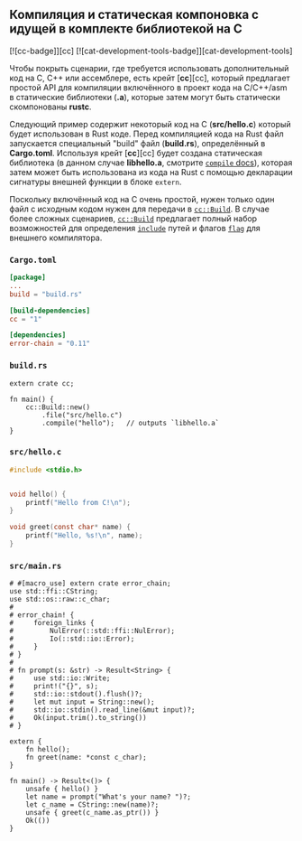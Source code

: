 ## Компиляция и статическая компоновка с идущей в комплекте библиотекой на C

[![cc-badge]][cc] [![cat-development-tools-badge]][cat-development-tools]

Чтобы покрыть сценарии, где требуется использовать дополнительный код на C, C++ или ассемблере, есть крейт [**cc**][cc], который предлагает простой API для компиляции включённого в проект кода на C/C++/asm в статические библиотеки (**.a**), которые затем могут быть статически скомпонованы **rustc**.

Следующий пример содержит некоторый код на C (**src/hello.c**) который будет использован в Rust коде. Перед компиляцией кода на Rust файл запускается специальный "build" файл (**build.rs**), определённый в **Cargo.toml**. Используя крейт [**cc**][cc] будет создана статическая библиотека (в данном случае **libhello.a**, смотрите [`compile` docs](https://docs.rs/cc/*/cc/struct.Build.html#method.compile)), которая затем может быть использована из кода на Rust с помощью декларации сигнатуры внешней функции в блоке `extern`.

Поскольку включённый код на C очень простой, нужен только один файл с исходным кодом нужен для передачи в [`cc::Build`](https://docs.rs/cc/*/cc/struct.Build.html). В случае более сложных сценариев, [`cc::Build`](https://docs.rs/cc/*/cc/struct.Build.html) предлагает полный набор возможностей для определения [`include`](https://docs.rs/cc/*/cc/struct.Build.html#method.include) путей и флагов [`flag`](https://docs.rs/cc/*/cc/struct.Build.html#method.flag) для внешнего компилятора.

### `Cargo.toml`

```toml
[package]
...
build = "build.rs"

[build-dependencies]
cc = "1"

[dependencies]
error-chain = "0.11"
```

### `build.rs`

```rust,no_run
extern crate cc;

fn main() {
    cc::Build::new()
        .file("src/hello.c")
        .compile("hello");   // outputs `libhello.a`
}
```

### `src/hello.c`

```c
#include <stdio.h>


void hello() {
    printf("Hello from C!\n");
}

void greet(const char* name) {
    printf("Hello, %s!\n", name);
}
```

### `src/main.rs`

```rust,ignore
# #[macro_use] extern crate error_chain;
use std::ffi::CString;
use std::os::raw::c_char;
#
# error_chain! {
#     foreign_links {
#         NulError(::std::ffi::NulError);
#         Io(::std::io::Error);
#     }
# }
#
# fn prompt(s: &str) -> Result<String> {
#     use std::io::Write;
#     print!("{}", s);
#     std::io::stdout().flush()?;
#     let mut input = String::new();
#     std::io::stdin().read_line(&mut input)?;
#     Ok(input.trim().to_string())
# }

extern {
    fn hello();
    fn greet(name: *const c_char);
}

fn main() -> Result<()> {
    unsafe { hello() }
    let name = prompt("What's your name? ")?;
    let c_name = CString::new(name)?;
    unsafe { greet(c_name.as_ptr()) }
    Ok(())
}
```


